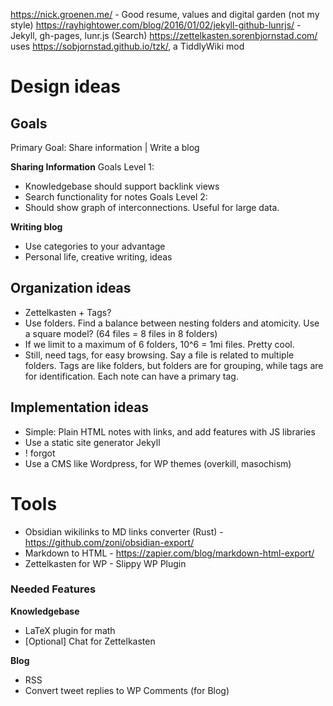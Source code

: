 https://nick.groenen.me/ - Good resume, values and digital garden (not my style)
https://rayhightower.com/blog/2016/01/02/jekyll-github-lunrjs/ - Jekyll, gh-pages, lunr.js (Search)
 https://zettelkasten.sorenbjornstad.com/ uses https://sobjornstad.github.io/tzk/, a TiddlyWiki mod
# Design ideas
## Goals
Primary Goal: Share information | Write a blog

**Sharing Information**
Goals Level 1:
- Knowledgebase should support backlink views
- Search functionality for notes
Goals Level 2:
- Should show graph of interconnections. Useful for large data.

**Writing blog**
- Use categories to your advantage
- Personal life, creative writing, ideas

## Organization ideas
- Zettelkasten + Tags?
- Use folders. Find a balance between nesting folders and atomicity. Use a square model? (64 files = 8 files in 8 folders)
- If we limit to a maximum of 6 folders, 10^6 = 1mi files. Pretty cool.
- Still, need tags, for easy browsing. Say a file is related to multiple folders. Tags are like folders, but folders are for grouping, while tags are for identification. Each note can have a primary tag.

## Implementation ideas
- Simple: Plain HTML notes with links, and add features with JS libraries
- Use a static site generator Jekyll
- ! forgot
- Use a CMS like Wordpress, for WP themes (overkill, masochism)

# Tools
- Obsidian wikilinks to MD links converter (Rust) - https://github.com/zoni/obsidian-export/
- Markdown to HTML - https://zapier.com/blog/markdown-html-export/
- Zettelkasten for WP - Slippy WP Plugin

### Needed Features

**Knowledgebase**
- LaTeX plugin for math
- [Optional] Chat for Zettelkasten

**Blog**
- RSS
- Convert tweet replies to WP Comments (for Blog)